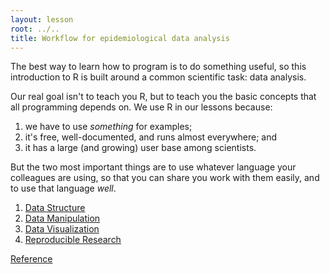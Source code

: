 ```yaml
---
layout: lesson
root: ../..
title: Workflow for epidemiological data analysis
---
```

The best way to learn how to program is to do something useful,
so this introduction to R is built around a common scientific task:
data analysis.

Our real goal isn't to teach you R,
but to teach you the basic concepts that all programming depends on.
We use R in our lessons because:

1.  we have to use *something* for examples;
2.  it's free, well-documented, and runs almost everywhere; and
3.  it has a large (and growing) user base among scientists.

But the two most important things are
to use whatever language your colleagues are using,
so that you can share you work with them easily,
and to use that language *well*.

<div class="toc" markdown="1">

1.  [Data Structure](01-data-structures.html)
2.  [Data Manipulation](02-apply-family.html)
3.  [Data Visualization](03-visualize.html)
4.  [Reproducible Research](04-RR.html)

<a href="../ref/03-r.html">Reference</a>
</div>
